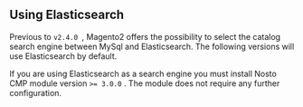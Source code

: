 ## Using Elasticsearch 

Previous to `v2.4.0 `, Magento2 offers the possibility to select the catalog search engine
between MySql and Elasticsearch. The following versions will use Elasticsearch by default.

If you are using Elasticsearch as a search engine you must install Nosto CMP module version `>= 3.0.0` .
The module does not require any further configuration.  
